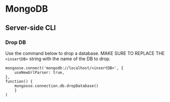 # MongoDB

## Server-side CLI

### Drop DB

Use the command below to drop a database. MAKE SURE TO REPLACE THE `<insertDB>` string with the name of the DB to drop.

```shell
mongoose.connect('mongodb://localhost/<insertDB>', {
    useNewUrlParser: true,
},
function() {
    mongoose.connection.db.dropDatabase()
    }
)
```